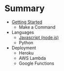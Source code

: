 # Summary

* [Getting Started](README.md)
   * Make a Command
* Languages
   * [Javascript (node.js)](javascript.md)
   * Python
* Deployment
   * Heroku
   * AWS Lambda
   * Google Functions

